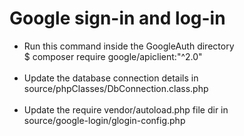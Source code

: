 # Google sign-in and log-in
- Run this command inside the GoogleAuth directory 
<br>$ composer require google/apiclient:"^2.0"
<br><br>
- Update the database connection details in <br>
source/phpClasses/DbConnection.class.php
<br><br>
- Update the require vendor/autoload.php file dir in <br>
source/google-login/glogin-config.php



